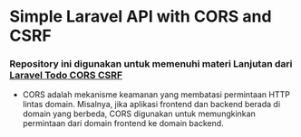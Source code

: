 # Simple Laravel API with CORS and CSRF

### Repository ini digunakan untuk memenuhi materi Lanjutan dari [Laravel Todo CORS CSRF](https://github.com/arifswn/Laravel_Todo_Cors_Csrf)

- CORS adalah mekanisme keamanan yang membatasi permintaan HTTP lintas domain. Misalnya, jika aplikasi frontend dan backend berada di domain yang berbeda, CORS digunakan untuk memungkinkan permintaan dari domain frontend ke domain backend.
